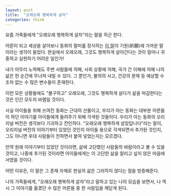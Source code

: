 ```yaml
---
layout: post
title:  "오래오래 행복하게 살자"
categories: think
---
```


요즘 가족들에게 "오래오래 행복하게 살자"라는 말을 하곤 한다.

어른이 되고 세상을 살아보니 동화의 말미를 장식하는 [이 말](https://namu.wiki/w/%EA%B7%B8%EB%A6%AC%EA%B3%A0%20%EB%AA%A8%EB%91%90%20%ED%96%89%EB%B3%B5%ED%95%98%EA%B2%8C%20%EC%82%B4%EC%95%98%EB%8B%B5%EB%8B%88%EB%8B%A4)이 기원(祈願)에 가까운 말이라는 생각이 들었다. 현실에서 오래오래, 그것도 행복하게 살아간다는 것이 얼마나 귀중하고 실현하기 어려운 일인가!

내가 아무리 노력해도 주변 사람들에 의해, 사회 상황에 의해, 국가 간 이해에 의해 나의 삶은 한 순간에 무너져 내릴 수 있다. 그 뿐인가, 불의의 사고, 건강의 문제 등 예상할 수조차 없는 수 많은 변수들이 존재한다.

이런 모든 상황들에도 "불구하고" 오래오래, 그것도 행복하게 살다가 삶을 마감한다는 것은 인간 모두의 바램일 것이다.

사실 아이들을 위해 쓰여진 동화는 근대의 산물이고, 우리가 아는 동화는 대부분 어른들이 하던 이야기를 아이들에게 들려주기 위해 각색된 것들이다. 우리가 아는 동화의 오리지널 버전은 생각보다 기괴하고 잔인하다. "오래오래 행복하게 살았답니다"라는 말이, 오리지널 버전의 이야기부터 있었던 것인지 아이들 용으로 각색되면서 추가된 것인지, 그도 아니면 후대 사람들이 전하면서 붙여 넣었는지는 모르겠다.

만약 원래 이야기부터 있었던 것이라면, 삶에 고단했던 사람들의 바람이라고 볼 수 있을 것이고, 나중에 추가된 것이라면 아이들에게는 이 고단한 삶을 알리고 싶지 않은 마음에서였을 것이다.

어떤 이유든, 이 말은 그 존재 자체로 현실의 삶은 그러하지 않다는 점을 방증해준다.

나의 가족들에게, "오래오래 행복하게 살자"라고 말하고 있는 나의 모습을 보면서, 나 역시 그 이야기를 옮겼던 수 많은 어른들 중 한 사람임을 깨닫게 된다.
